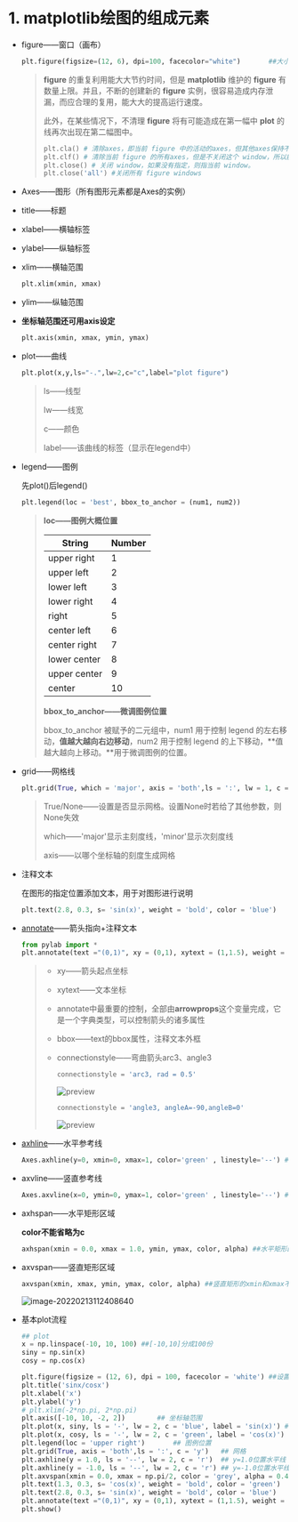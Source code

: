 # 1. matplotlib绘图的组成元素

* figure——窗口（画布）

  ```python
  plt.figure(figsize=(12, 6), dpi=100, facecolor="white")		##大小、分辨率、颜色
  ```

  >**figure** 的重复利用能大大节约时间，但是 **matplotlib** 维护的 **figure** 有数量上限。并且，不断的创建新的 **figure** 实例，很容易造成内存泄漏，而应合理的复用，能大大的提高运行速度。
  >
  >此外，在某些情况下，不清理 **figure** 将有可能造成在第一幅中 **plot** 的线再次出现在第二幅图中。
  >
  >```python
  >plt.cla() # 清除axes，即当前 figure 中的活动的axes，但其他axes保持不变。
  >plt.clf() # 清除当前 figure 的所有axes，但是不关闭这个 window，所以能继续复用于其他的 plot。
  >plt.close() # 关闭 window，如果没有指定，则指当前 window。
  >plt.close('all') #关闭所有 figure windows
  >```

* Axes——图形（所有图形元素都是Axes的实例）

* title——标题

* xlabel——横轴标签

* ylabel——纵轴标签

* xlim——横轴范围

  ```python
  plt.xlim(xmin, xmax)
  ```

* ylim——纵轴范围

* **坐标轴范围还可用axis设定**

  ```python
  plt.axis(xmin, xmax, ymin, ymax)
  ```

* plot——曲线

  ```python
  plt.plot(x,y,ls="-.",lw=2,c="c",label="plot figure")
  ```

  > ls——线型
  >
  > lw——线宽
  >
  > c——颜色
  >
  > label——该曲线的标签（显示在legend中）

* legend——图例

  先plot()后legend()

  ```python 
  plt.legend(loc = 'best', bbox_to_anchor = (num1, num2))
  ```

  > **loc——图例大概位置**
  >
  > | String       | Number |
  > | ------------ | ------ |
  > | upper right  | 1      |
  > | upper left   | 2      |
  > | lower left   | 3      |
  > | lower right  | 4      |
  > | right        | 5      |
  > | center left  | 6      |
  > | center right | 7      |
  > | lower center | 8      |
  > | upper center | 9      |
  > | center       | 10     |
  >
  > **bbox_to_anchor——微调图例位置**
  >
  >  bbox_to_anchor 被赋予的二元组中，num1 用于控制 legend 的左右移动，**值越大越向右边移动**，num2 用于控制 legend 的上下移动，**值越大越向上移动。**用于微调图例的位置。
  >
  > 

* grid——网格线

  ```python
  plt.grid(True, which = 'major', axis = 'both',ls = ':', lw = 1, c = 'y')
  ```

  > True/None——设置是否显示网格。设置None时若给了其他参数，则None失效
  >
  > which——'major'显示主刻度线，'minor'显示次刻度线
  >
  > axis——以哪个坐标轴的刻度生成网格

* 注释文本

  在图形的指定位置添加文本，用于对图形进行说明

  ```python
  plt.text(2.8, 0.3, s= 'sin(x)', weight = 'bold', color = 'blue')
  ```

* [annotate](https://zhuanlan.zhihu.com/p/32501335)——箭头指向+注释文本

  ```python
  from pylab import *
  plt.annotate(text ="(0,1)", xy = (0,1), xytext = (1,1.5), weight = 'bold', color = 'red', arrowprops = dict(arrowstyle = '-|>', color = 'black', connectionstyle = 'arc3, rad = 0.5'), bbox=dict(boxstyle='round,pad=0.5', fc='yellow', ec='k',lw=1 ,alpha=0.4))
  ```

  > * xy——箭头起点坐标
  >
  > * xytext——文本坐标
  >
  > * annotate中最重要的控制，全部由**arrowprops**这个变量完成，它是一个字典类型，可以控制箭头的诸多属性
  >
  > * bbox——text的bbox属性，注释文本外框
  >
  >   
  >
  > * connectionstyle——弯曲箭头arc3、angle3
  >
  >   ```python
  >   connectionstyle = 'arc3, rad = 0.5'
  >   ```
  >
  >   ![preview](https://s2.loli.net/2022/02/13/fqDcKE9NbenaBoP.png)
  >
  >   ```python
  >   connectionstyle = 'angle3, angleA=-90,angleB=0'
  >   ```
  >
  >   ![preview](https://s2.loli.net/2022/02/13/pMTfaXEHFLDZYur.png)

* [axhline](https://matplotlib.org/stable/api/_as_gen/matplotlib.axes.Axes.axhline.html)——水平参考线

  ```python
  Axes.axhline(y=0, xmin=0, xmax=1, color='green' , linestyle='--') ##省略xmin和xmax时为横穿整个坐标轴的线
  ```

* axvline——竖直参考线

  ```python
  Axes.axvline(x=0, ymin=0, ymax=1, color='green' , linestyle='--') ##省略ymin和ymax时为横穿整个坐标轴的线
  ```

* axhspan——水平矩形区域

  **color不能省略为c**

  ```python
  axhspan(xmin = 0.0, xmax = 1.0, ymin, ymax, color, alpha)	##水平矩形的ymin和ymax不能缺省。x缺省时矩形横穿整个坐标轴
  ```

* axvspan——竖直矩形区域

  ```python
  axvspan(xmin, xmax, ymin, ymax, color, alpha)	##竖直矩形的xmin和xmax不能缺省
  ```

  ![image-20220213112408640](https://s2.loli.net/2022/02/13/ol1XvSZqz8VNi7x.png)

* 基本plot流程

  ```python
  ## plot
  x = np.linspace(-10, 10, 100)	##[-10,10]分成100份
  siny = np.sin(x)
  cosy = np.cos(x)
  
  plt.figure(figsize = (12, 6), dpi = 100, facecolor = 'white')	##设置画布：尺寸12*6，分辨率100
  plt.title('sinx/cosx')
  plt.xlabel('x')
  plt.ylabel('y')
  # plt.xlim(-2*np.pi, 2*np.pi)
  plt.axis([-10, 10, -2, 2])		## 坐标轴范围
  plt.plot(x, siny, ls = '-', lw = 2, c = 'blue', label = 'sin(x)')	## 绘制曲线
  plt.plot(x, cosy, ls = '-', lw = 2, c = 'green', label = 'cos(x)')
  plt.legend(loc = 'upper right')		## 图例位置
  plt.grid(True, axis = 'both',ls = ':', c = 'y')	## 网格
  plt.axhline(y = 1.0, ls = '--', lw = 2, c = 'r')	## y=1.0位置水平线
  plt.axhline(y = -1.0, ls = '--', lw = 2, c = 'r')	## y=-1.0位置水平线
  plt.axvspan(xmin = 0.0, xmax = np.pi/2, color = 'grey', alpha = 0.4)	## [0.0, pi/2]竖直矩形
  plt.text(1.3, 0.3, s= 'cos(x)', weight = 'bold', color = 'green')		## (1.3,0.3)位置文本cos(x)
  plt.text(2.8, 0.3, s= 'sin(x)', weight = 'bold', color = 'blue')
  plt.annotate(text ="(0,1)", xy = (0,1), xytext = (1,1.5), weight = 'bold', color = 'red', arrowprops = dict(arrowstyle = '-|>', color = 'black',connectionstyle = 'arc3,rad = 0.5'))	## 箭头文本
  plt.show()
  ```

  